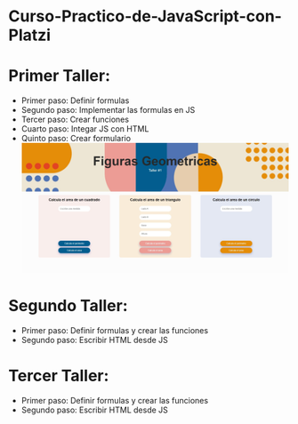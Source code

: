 # Curso-Practico-de-JavaScript-con-Platzi

# Primer Taller:
- Primer paso: Definir formulas
- Segundo paso: Implementar las formulas en JS
- Tercer paso: Crear funciones
- Cuarto paso: Integar JS con HTML
- Quinto paso: Crear formulario
![Image text](https://github.com/Yokaleis/Curso-Practico-de-JavaScript-con-Platzi/blob/main/img/Captura%20web_1-6-2022_212429_.jpeg)

# Segundo Taller:
- Primer paso: Definir formulas y crear las funciones 
- Segundo paso: Escribir HTML desde JS 

# Tercer Taller:
- Primer paso: Definir formulas y crear las funciones 
- Segundo paso: Escribir HTML desde JS 